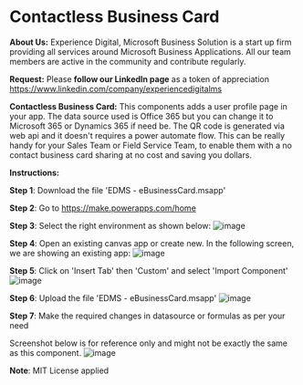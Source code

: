 # Contactless Business Card

**About Us:** Experience Digital, Microsoft Business Solution is a start up firm providing all services around Microsoft Business Applications. All our team members are active in the community and contribute regularly.

**Request:** Please **follow our LinkedIn page** as a token of appreciation https://www.linkedin.com/company/experiencedigitalms

**Contactless Business Card:** This components adds a user profile page in your app. The data source used is Office 365 but you can change it to Microsoft 365 or Dynamics 365 if need be.
The QR code is generated via web api and it doesn't requires a power automate flow. This can be really handy for your Sales Team or Field Service Team, to enable them with a no contact business card sharing at no cost and saving you dollars.

**Instructions:**

**Step 1**: Download the file 'EDMS - eBusinessCard.msapp'

**Step 2**: Go to https://make.powerapps.com/home

**Step 3**: Select the right environment as shown below:
![image](https://user-images.githubusercontent.com/84701147/121759091-6dd9ea80-cb67-11eb-99f8-d9f66dcd1cbd.png)

**Step 4**: Open an existing canvas app or create new. In the following screen, we are showing an existing app:
![image](https://user-images.githubusercontent.com/84701147/121759146-b09bc280-cb67-11eb-9924-05b7fb49b059.png)

**Step 5**: Click on 'Insert Tab' then 'Custom' and select 'Import Component'
![image](https://user-images.githubusercontent.com/84701147/121759532-7501f800-cb69-11eb-8d3f-ff1fdb8fe569.png)

**Step 6**: Upload the file 'EDMS - eBusinessCard.msapp'
![image](https://user-images.githubusercontent.com/84701147/121759589-bc888400-cb69-11eb-8489-1d62b37f7240.png)


**Step 7**: Make the required changes in datasource or formulas as per your need

Screenshot below is for reference only and might not be exactly the same as this component.
![image](https://user-images.githubusercontent.com/84701147/121759652-12f5c280-cb6a-11eb-8bac-3e2a04e24792.png)


**Note**: MIT License applied
